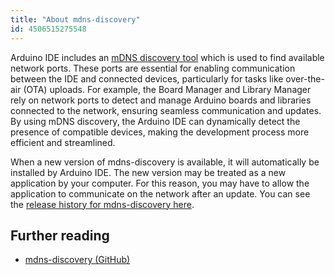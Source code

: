 ```yaml
---
title: "About mdns-discovery"
id: 4506515275548
---
```


Arduino IDE includes an [mDNS discovery tool](https://github.com/arduino/mdns-discovery) which is used to find available network ports. These ports are essential for enabling communication between the IDE and connected devices, particularly for tasks like over-the-air (OTA) uploads. For example, the Board Manager and Library Manager rely on network ports to detect and manage Arduino boards and libraries connected to the network, ensuring seamless communication and updates. By using mDNS discovery, the Arduino IDE can dynamically detect the presence of compatible devices, making the development process more efficient and streamlined.

When a new version of mdns-discovery is available, it will automatically be installed by Arduino IDE. The new version may be treated as a new application by your computer. For this reason, you may have to allow the application to communicate on the network after an update. You can see the [release history for mdns-discovery here](https://github.com/arduino/mdns-discovery/releases).

## Further reading

* [mdns-discovery (GitHub)](https://github.com/arduino/mdns-discovery)

